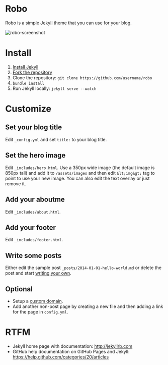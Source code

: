 ---
---

# Robo

Robo is a simple [Jekyll](http://jekyllrb.com) theme that you can use for your blog. 

![robo-screenshot](http://robo.hellarobots.com/assets/images/robo-screenshot.png)

# Install

1. [Install Jekyll](https://help.github.com/articles/using-jekyll-with-pages#installing-jekyll)
1. [Fork the repository](https://github.com/rsese/robo/fork)
1. Clone the repository: `git clone https://github.com/username/robo`
1. `bundle install`
1. Run Jekyll locally: `jekyll serve --watch`

# Customize

## Set your blog title

Edit `_config.yml` and set `title:` to your blog title.

## Set the hero image

Edit `_includes/hero.html`.  Use a 350px wide image (the default image is 850px tall) and add it to `/assets/images` and then edit `&lt;img&gt;` tag to point to use your new image.  You can also edit the text overlay or just remove it.

## Add your aboutme

Edit `_includes/about.html`.

## Add your footer 

Edit `_includes/footer.html`.

## Write some posts

Either edit the sample post `_posts/2014-01-01-hello-world.md` or delete the post and start [writing your own](http://jekyllrb.com/docs/posts/).

## Optional

* Setup a [custom domain](https://help.github.com/articles/setting-up-a-custom-domain-with-github-pages).
* Add another non-post page by creating a new file and then adding a link for the page in `config.yml`.

# RTFM

* Jekyll home page with documentation: http://jekyllrb.com
* GitHub help documentation on GitHub Pages and Jekyll: https://help.github.com/categories/20/articles

